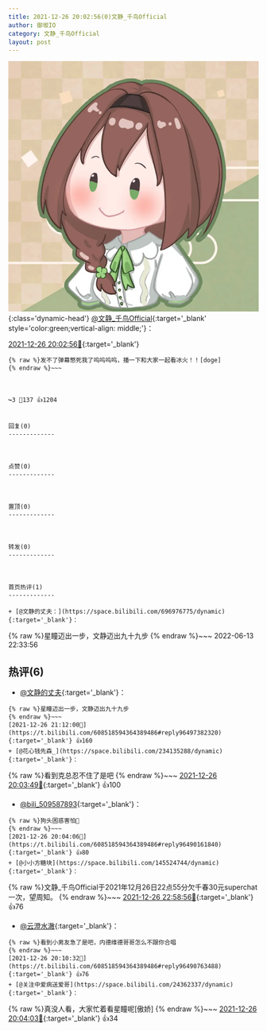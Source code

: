 ```yaml
---
title: 2021-12-26 20:02:56(0)文静_千鸟Official
author: 御坂IO
category: 文静_千鸟Official
layout: post
---
```


![img](/images/ac7482ed1b9a7f203dc68c0c4a77c488a27b108a.jpg){:class='dynamic-head'}
[@文静_千鸟Official](https://space.bilibili.com/667526012/dynamic){:target='_blank' style='color:green;vertical-align: middle;'}：

[2021-12-26 20:02:56🔗](https://t.bilibili.com/608518594364389486){:target='_blank'}

~~~
{% raw %}发不了弹幕憋死我了呜呜呜呜，播一下和大家一起看冰火！！[doge]
{% endraw %}~~~



↪️3 💬137 👍1204


回复(0)
-------------



点赞(0)
-------------



置顶(0)
-------------



转发(0)
-------------



首页热评(1)
-------------

+ [@文静的丈夫：](https://space.bilibili.com/696976775/dynamic){:target='_blank'}：
~~~
{% raw %}星瞳迈出一步，文静迈出九十九步
{% endraw %}~~~
2022-06-13 22:33:56


热评(6)
-------------

+ [@文静的丈夫](https://space.bilibili.com/696976775/dynamic){:target='_blank'}：
~~~
{% raw %}星瞳迈出一步，文静迈出九十九步
{% endraw %}~~~
[2021-12-26 21:12:00🔗](https://t.bilibili.com/608518594364389486#reply96497382320){:target='_blank'} 👍160
+ [@花心钱先森_](https://space.bilibili.com/234135288/dynamic){:target='_blank'}：
~~~
{% raw %}看到克总忍不住了是吧
{% endraw %}~~~
[2021-12-26 20:03:49🔗](https://t.bilibili.com/608518594364389486#reply96489992256){:target='_blank'} 👍100
+ [@bili_509587893](https://space.bilibili.com/509587893/dynamic){:target='_blank'}：
~~~
{% raw %}狗头困惑害怕🤮
{% endraw %}~~~
[2021-12-26 20:04:06🔗](https://t.bilibili.com/608518594364389486#reply96490161840){:target='_blank'} 👍80
+ [@小小方糖块](https://space.bilibili.com/145524744/dynamic){:target='_blank'}：
~~~
{% raw %}文静_千鸟Official于2021年12月26日22点55分欠千春30元superchat一次，望周知。
{% endraw %}~~~
[2021-12-26 22:58:56🔗](https://t.bilibili.com/608518594364389486#reply96510517200){:target='_blank'} 👍76
+ [@云澄水澈](https://space.bilibili.com/287013403/dynamic){:target='_blank'}：
~~~
{% raw %}看到小男友急了是吧，内德维德哥哥怎么不跟你合唱
{% endraw %}~~~
[2021-12-26 20:10:32🔗](https://t.bilibili.com/608518594364389486#reply96490763488){:target='_blank'} 👍76
+ [@关注中爱病送爱哥](https://space.bilibili.com/24362337/dynamic){:target='_blank'}：
~~~
{% raw %}真没人看，大家忙着看星瞳呢[傲娇]
{% endraw %}~~~
[2021-12-26 20:04:03🔗](https://t.bilibili.com/608518594364389486#reply96490068128){:target='_blank'} 👍34


